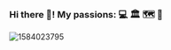### Hi there 👋! My passions: 💻 🏛️ 🗺️ 🍺

![1584023795](https://user-images.githubusercontent.com/22393665/110993248-56783f00-8377-11eb-9b6f-23bb720e8368.jpg)






